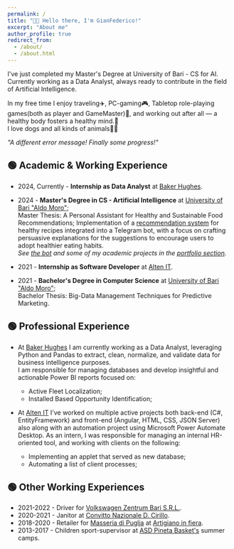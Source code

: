 ```yaml
---
permalink: /
title: "👋🏼 Hello there, I'm GianFederico!"
excerpt: "About me"
author_profile: true
redirect_from: 
  - /about/
  - /about.html
---
```


I've just completed my Master's Degree at University of Bari - CS for AI.
Currently working as a Data Analyst, always ready to contribute in the field of Artificial Intelligence.

In my free time I enjoy traveling✈️, PC-gaming🎮, Tabletop role-playing games(both as player and GameMaster)🎲, and working out after all — a healthy body fosters a healthy mind.💪 \
I love dogs and all kinds of animals🐾🍂

<em>"A different error message! Finally some progress!"</em>


## 🟢 Academic & Working Experience
- 2024, Currently - **Internship as Data Analyst** at [Baker Hughes](https://www.bakerhughes.com/).

- 2024 - **Master's Degree in CS - Artificial Intelligence** at [University of Bari "Aldo Moro"](https://www.uniba.it/it/corsi/cdl-computer-science/corso-di-laurea-in-computer-science); \
Master Thesis: A Personal Assistant for Healthy and Sustainable Food Recommendations; Implementation of a [recommendation system](https://github.com/swapUniba/food_recsys_bot) for healthy recipes integrated into a Telegram bot, with a focus on crafting persuasive explanations for the suggestions to encourage users to adopt healthier eating habits. \
*See [the bot](https://gianfederico.github.io/portfolio/2.3foodrecsysbot/) and some of my academic projects in the [portfolio section](https://gianfederico.github.io/portfolio).*

- 2021 - **Internship as Software Developer** at [Alten IT](https://www.alten.it/).

- 2021 - **Bachelor's Degree in Computer Science** at [University of Bari "Aldo Moro"](https://www.uniba.it/it/corsi/informatica/corso-di-laurea-in-informatica); \
Bachelor Thesis: Big-Data Management Techniques for Predictive Marketing.


## 🟢 Professional Experience
  - At [Baker Hughes](https://www.bakerhughes.com/) I am currently working as a Data Analyst, leveraging Python and Pandas to extract, clean, normalize, and validate data for business intelligence purposes. \
    I am responsible for managing databases and develop insightful and actionable Power BI reports focused on:
    - Active Fleet Localization;
    - Installed Based Opportunity Identification;

  - At [Alten IT](https://www.alten.it/) I've worked on multiple active projects both back-end (C#, EntityFramework) and front-end (Angular, HTML, CSS, JSON Server) also along with an automation project using Microsoft Power Automate Desktop. As an intern, I was  responsible for managing an internal HR-oriented tool, and working with clients on the following:
    - Implementing an applet that served as new database; 
    - Automating a list of client processes;


## 🟢 Other Working Experiences
  - 2021-2022 - Driver for [Volkswagen Zentrum Bari S.R.L.](https://www.concessionarie-volkswagen.it/zentrumbari.html).
  - 2020-2021 - Janitor at [Convitto Nazionale D. Cirillo](https://www.convittocirillo.edu.it/).
  - 2018-2020 - Retailer for [Masseria di Puglia](https://www.masseriadipuglia.it/) at [Artigiano in fiera](https://artigianoinfiera.it/).
  - 2013-2017 - Children sport-supervisor at [ASD Pineta Basket's](https://www.facebook.com/asdpinetabasket/?locale=it_IT) summer camps.
